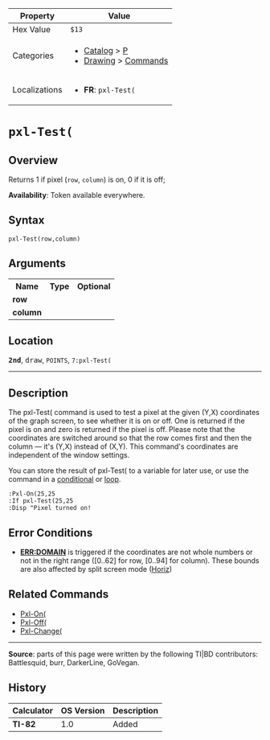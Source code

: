 | Property      | Value |
|---------------|-------|
| Hex Value     | `$13`|
| Categories    | <ul><li>[Catalog](<../categories/Catalog.md>) > [P](<../categories/Catalog.md#P>)</li><li>[Drawing](<../categories/Drawing.md>) > [Commands](<../categories/Drawing.md#Commands>)</li></ul> |
| Localizations | <ul><li><b>FR</b>: `pxl-Test(`</li></ul> |

# `pxl-Test(`

## Overview
Returns 1 if pixel (`row`, `column`) is on, 0 if it is off;


<b>Availability</b>: Token available everywhere.

## Syntax
`pxl-Test(row,column)`

## Arguments
<table>
<tr><th>Name</th><th>Type</th><th>Optional</th></tr>

<tr><td><b>row</b></td><td></td><td></td></tr>

<tr><td><b>column</b></td><td></td><td></td></tr>

</table>

## Location
<tt><kbd><b>2nd</b></kbd></tt>, <kbd>draw</kbd>, `POINTS`, `7:pxl-Test(`
<hr>

## Description

The pxl-Test( command is used to test a pixel at the given (Y,X) coordinates of the graph screen, to see whether it is on or off. One is returned if the pixel is on and zero is returned if the pixel is off. Please note that the coordinates are switched around so that the row comes first and then the column — it's (Y,X) instead of (X,Y). This command's coordinates are independent of the window settings.

You can store the result of pxl-Test( to a variable for later use, or use the command in a [conditional](if) or [loop](controlflow).

```ti-basic
:Pxl-On(25,25
:If pxl-Test(25,25
:Disp "Pixel turned on!
```

## Error Conditions

*   **[ERR:DOMAIN](errors#domain)** is triggered if the coordinates are not whole numbers or not in the right range ([0..62] for row, [0..94] for column). These bounds are also affected by split screen mode ([Horiz](horiz))

## Related Commands

*   [Pxl-On(](Pxl-On\(.md)
*   [Pxl-Off(](Pxl-Off\(.md)
*   [Pxl-Change(](Pxl-Change\(.md)

* * *

**Source**: parts of this page were written by the following TI|BD contributors: Battlesquid, burr, DarkerLine, GoVegan.

## History
| Calculator | OS Version | Description |
|------------|------------|-------------|
| <b>TI-82</b> | 1.0 | Added |


